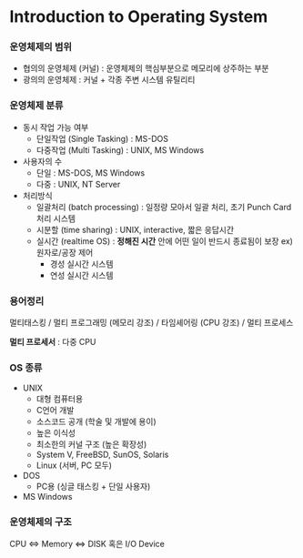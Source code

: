 # Introduction to Operating System



### 운영체제의 범위

- 협의의 운영체제 (커널) : 운영체제의 핵심부분으로 메모리에 상주하는 부분
- 광의의 운영체제 : 커널 + 각종 주변 시스템 유틸리티



### 운영체제 분류

- 동시 작업 가능 여부
  - 단일작업 (Single Tasking) : MS-DOS
  - 다중작업 (Multi Tasking) : UNIX, MS Windows
- 사용자의 수
  - 단일 : MS-DOS, MS Windows
  - 다중 : UNIX, NT Server
- 처리방식
  - 일괄처리 (batch processing) : 일정량 모아서 일괄 처리, 초기 Punch Card 처리 시스템
  - 시분할 (time sharing) : UNIX, interactive, 짧은 응답시간
  - 실시간 (realtime OS) : **정해진 시간** 안에 어떤 일이 반드시 종료됨이 보장 ex) 원자로/공장 제어
    - 경성 실시간 시스템
    - 연성 실시간 시스템



### 용어정리

멀티태스킹 / 멀티 프로그래밍 (메모리 강조) / 타임셰어링 (CPU 강조) / 멀티 프로세스

**멀티 프로세서** : 다중 CPU



### OS 종류

- UNIX
  - 대형 컴퓨터용
  - C언어 개발
  - 소스코드 공개 (학술 및 개발에 용이)
  - 높은 이식성
  - 최소한의 커널 구조 (높은 확장성)
  - System V, FreeBSD, SunOS, Solaris
  - Linux (서버, PC 모두)
- DOS
  - PC용 (싱글 태스킹 + 단일 사용자)
- MS Windows



### 운영체제의 구조

CPU <=> Memory <=> DISK 혹은 I/O Device